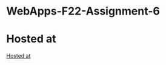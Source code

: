 # WebApps-F22-Assignment-6
# Hosted at
[Hosted at](https://44-563-web-apps-f22.github.io/44563-webapps-assignment-6-ghantanagamounikadevi/musician.html)

